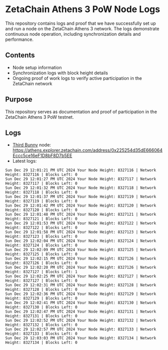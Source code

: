 # ZetaChain Athens 3 PoW Node Logs
This repository contains logs and proof that we have successfully set up and run a node on the ZetaChain Athens 3 network. The logs demonstrate continuous node operation, including synchronization details and performance.

## Contents
- Node setup information
- Synchronization logs with block height details
- Ongoing proof of work logs to verify active participation in the ZetaChain network

## Purpose
This repository serves as documentation and proof of participation in the ZetaChain Athens 3 PoW testnet.

## Logs

- [Third Bunny](https://thirdbunny.xyz/) node: https://athens.explorer.zetachain.com/address/0x225254d35dE666064Eccc5ce16eF1D8bF8D7b5EE
- Latest logs:
```
Sun Dec 29 12:01:21 PM UTC 2024 Your Node Height: 8327116 | Network Height: 8327116 | Blocks Left: 0
Sun Dec 29 12:01:27 PM UTC 2024 Your Node Height: 8327117 | Network Height: 8327117 | Blocks Left: 0
Sun Dec 29 12:01:32 PM UTC 2024 Your Node Height: 8327118 | Network Height: 8327118 | Blocks Left: 0
Sun Dec 29 12:01:37 PM UTC 2024 Your Node Height: 8327119 | Network Height: 8327119 | Blocks Left: 0
Sun Dec 29 12:01:42 PM UTC 2024 Your Node Height: 8327120 | Network Height: 8327120 | Blocks Left: 0
Sun Dec 29 12:01:48 PM UTC 2024 Your Node Height: 8327121 | Network Height: 8327121 | Blocks Left: 0
Sun Dec 29 12:01:53 PM UTC 2024 Your Node Height: 8327122 | Network Height: 8327122 | Blocks Left: 0
Sun Dec 29 12:01:58 PM UTC 2024 Your Node Height: 8327123 | Network Height: 8327123 | Blocks Left: 0
Sun Dec 29 12:02:04 PM UTC 2024 Your Node Height: 8327124 | Network Height: 8327124 | Blocks Left: 0
Sun Dec 29 12:02:09 PM UTC 2024 Your Node Height: 8327125 | Network Height: 8327125 | Blocks Left: 0
Sun Dec 29 12:02:15 PM UTC 2024 Your Node Height: 8327126 | Network Height: 8327126 | Blocks Left: 0
Sun Dec 29 12:02:20 PM UTC 2024 Your Node Height: 8327126 | Network Height: 8327127 | Blocks Left: 1
Sun Dec 29 12:02:25 PM UTC 2024 Your Node Height: 8327127 | Network Height: 8327127 | Blocks Left: 0
Sun Dec 29 12:02:31 PM UTC 2024 Your Node Height: 8327128 | Network Height: 8327128 | Blocks Left: 0
Sun Dec 29 12:02:36 PM UTC 2024 Your Node Height: 8327129 | Network Height: 8327129 | Blocks Left: 0
Sun Dec 29 12:02:41 PM UTC 2024 Your Node Height: 8327130 | Network Height: 8327130 | Blocks Left: 0
Sun Dec 29 12:02:47 PM UTC 2024 Your Node Height: 8327131 | Network Height: 8327131 | Blocks Left: 0
Sun Dec 29 12:02:52 PM UTC 2024 Your Node Height: 8327132 | Network Height: 8327132 | Blocks Left: 0
Sun Dec 29 12:02:57 PM UTC 2024 Your Node Height: 8327133 | Network Height: 8327133 | Blocks Left: 0
Sun Dec 29 12:03:03 PM UTC 2024 Your Node Height: 8327134 | Network Height: 8327134 | Blocks Left: 0
```
